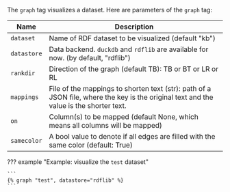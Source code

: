 The `graph` tag visualizes a dataset. Here are parameters of the `graph` tag:

| Name          | Description                                                    |
|---------------|----------------------------------------------------------------|
|`dataset`      | Name of RDF dataset to be visualized (default "kb")            |
|`datastore`    | Data backend. `duckdb` and `rdflib` are available for now. (by default, "rdflib") |
|`rankdir`      | Direction of the graph (default TB): TB or BT or LR or RL      |
|`mappings`     | File of the mappings to shorten text (str): path of a JSON file, where the key is the original text and the value is the shorter text. |
|`on`           | Column(s) to be mapped (default None, which means all columns will be mapped) |
|`samecolor`    | A bool value to denote if all edges are filled with the same color (default: True) |

??? example "Example: visualize the `test` dataset"

    ```
    {% graph "test", datastore="rdflib" %}
    ```
